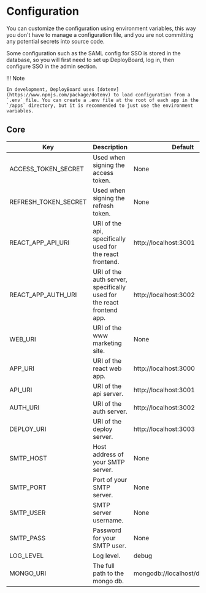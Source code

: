 # Configuration

You can customize the configuration using environment variables, this way you don't have to manage a configuration file, and you are not committing any potential secrets into source code.

Some configuration such as the SAML config for SSO is stored in the database, so you will first need to set up DeployBoard, log in, then configure SSO in the admin section.

!!! Note

    In development, DeployBoard uses [dotenv](https://www.npmjs.com/package/dotenv) to load configuration from a `.env` file. You can create a .env file at the root of each app in the `/apps` directory, but it is recommended to just use the environment variables.

## Core

| Key                  | Description                                                           | Default                         | Type   | Required |
| -------------------- | --------------------------------------------------------------------- | ------------------------------- | ------ | -------- |
| ACCESS_TOKEN_SECRET  | Used when signing the access token.                                   | None                            | string | No       |
| REFRESH_TOKEN_SECRET | Used when signing the refresh token.                                  | None                            | string | No       |
| REACT_APP_API_URI    | URI of the api, specifically used for the react frontend.             | http://localhost:3001           | string | No       |
| REACT_APP_AUTH_URI   | URI of the auth server, specifically used for the react frontend app. | http://localhost:3002           | string | No       |
| WEB_URI              | URI of the www marketing site.                                        | None                            | string | No       |
| APP_URI              | URI of the react web app.                                             | http://localhost:3000           | string | No       |
| API_URI              | URI of the api server.                                                | http://localhost:3001           | string | No       |
| AUTH_URI             | URI of the auth server.                                               | http://localhost:3002           | string | No       |
| DEPLOY_URI           | URI of the deploy server.                                             | http://localhost:3003           | string | No       |
| SMTP_HOST            | Host address of your SMTP server.                                     | None                            | string | No       |
| SMTP_PORT            | Port of your SMTP server.                                             | None                            | string | No       |
| SMTP_USER            | SMTP server username.                                                 | None                            | string | No       |
| SMTP_PASS            | Password for your SMTP user.                                          | None                            | string | No       |
| LOG_LEVEL            | Log level.                                                            | debug                           | string | No       |
| MONGO_URI            | The full path to the mongo db.                                        | mongodb://localhost/deployboard | string | No       |

